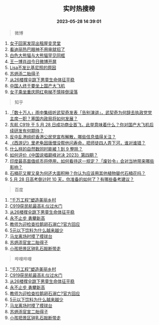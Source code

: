 <div align="center"><h2>实时热搜榜</h2><h4>2023-05-28 14:39:01</h4></div>

> 微博  

1. [女子回家发现出租屋变灵堂](https://s.weibo.com/weibo?q=%23%E5%A5%B3%E5%AD%90%E5%9B%9E%E5%AE%B6%E5%8F%91%E7%8E%B0%E5%87%BA%E7%A7%9F%E5%B1%8B%E5%8F%98%E7%81%B5%E5%A0%82%23&t=31&band_rank=1&Refer=top)<br />
2. [看迪丽热巴眼神不用审就招了](https://s.weibo.com/weibo?q=%23%E7%9C%8B%E8%BF%AA%E4%B8%BD%E7%83%AD%E5%B7%B4%E7%9C%BC%E7%A5%9E%E4%B8%8D%E7%94%A8%E5%AE%A1%E5%B0%B1%E6%8B%9B%E4%BA%86%23&t=31&band_rank=2&Refer=top)<br />
3. [白色大熊猫与大熊猫罕见同框](https://s.weibo.com/weibo?q=%23%E7%99%BD%E8%89%B2%E5%A4%A7%E7%86%8A%E7%8C%AB%E4%B8%8E%E5%A4%A7%E7%86%8A%E7%8C%AB%E7%BD%95%E8%A7%81%E5%90%8C%E6%A1%86%23&t=31&band_rank=3&Refer=top)<br />
4. [王一博肖战今日微博开屏](https://s.weibo.com/weibo?q=%23%E7%8E%8B%E4%B8%80%E5%8D%9A%E8%82%96%E6%88%98%E4%BB%8A%E6%97%A5%E5%BE%AE%E5%8D%9A%E5%BC%80%E5%B1%8F%23&t=31&band_rank=4&Refer=top)<br />
5. [Lisa不发比基尼照的原因](https://s.weibo.com/weibo?q=%23Lisa%E4%B8%8D%E5%8F%91%E6%AF%94%E5%9F%BA%E5%B0%BC%E7%85%A7%E7%9A%84%E5%8E%9F%E5%9B%A0%23&t=31&band_rank=5&Refer=top)<br />
6. [苏炳添二胎得子](https://s.weibo.com/weibo?q=%23%E8%8B%8F%E7%82%B3%E6%B7%BB%E4%BA%8C%E8%83%8E%E5%BE%97%E5%AD%90%23&t=31&band_rank=6&Refer=top)<br />
7. [从26楼撑伞跳下男童生命体征平稳](https://s.weibo.com/weibo?q=%23%E4%BB%8E26%E6%A5%BC%E6%92%91%E4%BC%9E%E8%B7%B3%E4%B8%8B%E7%94%B7%E7%AB%A5%E7%94%9F%E5%91%BD%E4%BD%93%E5%BE%81%E5%B9%B3%E7%A8%B3%23&t=31&band_rank=7&Refer=top)<br />
8. [中国人终于要坐上国产大飞机](https://s.weibo.com/weibo?q=%23%E4%B8%AD%E5%9B%BD%E4%BA%BA%E7%BB%88%E4%BA%8E%E8%A6%81%E5%9D%90%E4%B8%8A%E5%9B%BD%E4%BA%A7%E5%A4%A7%E9%A3%9E%E6%9C%BA%23&t=31&band_rank=8&Refer=top)<br />
9. [女子乘坐重庆网红电梯不慎摔倒滚落](https://s.weibo.com/weibo?q=%23%E5%A5%B3%E5%AD%90%E4%B9%98%E5%9D%90%E9%87%8D%E5%BA%86%E7%BD%91%E7%BA%A2%E7%94%B5%E6%A2%AF%E4%B8%8D%E6%85%8E%E6%91%94%E5%80%92%E6%BB%9A%E8%90%BD%23&t=31&band_rank=9&Refer=top)<br />

> 知乎  

1. [「数十万人」雨中集结听武契奇发表「告别演讲」，武契奇为何辞去执政党党主席一职？塞国内政局将如何发展？](https://www.zhihu.com/question/603283312)<br />
2. [东航 C919 于 5 月 28 日成功商业首飞，此举意味着什么？你对国产大飞机后续研发有何期待？](https://www.zhihu.com/question/603336072)<br />
3. [反中乱港组织香港公民党宣布解散，哪些信息值得关注？](https://www.zhihu.com/question/603330804)<br />
4. [《西游记》里老龟因唐僧没帮他问寿命，把师徒四人弄下河，谁对谁错？](https://www.zhihu.com/question/602287339)<br />
5. [什么样的自然数同时能被 1 到 9 整除？](https://www.zhihu.com/question/602168996)<br />
6. [如何评价《中国说唱巅峰对决 2023》第四期？](https://www.zhihu.com/question/603332646)<br />
7. [印度最高面值纸币将停用，如何看待这一规定？「废钞令」会对当地带来哪些影响？](https://www.zhihu.com/question/603453473)<br />
8. [石楠花又腥又臭为何还大面积种？你认为应该用其他植物替代石楠花吗？](https://www.zhihu.com/question/594892492)<br />
9. [5 月 28 日高考倒计时 10 天，你准备的如何了？有哪些备考建议？](https://www.zhihu.com/question/603316992)<br />

> 百度  

1. [“千万工程”塑造美丽乡村](https://www.baidu.com/s?wd=%E2%80%9C%E5%8D%83%E4%B8%87%E5%B7%A5%E7%A8%8B%E2%80%9D%E5%A1%91%E9%80%A0%E7%BE%8E%E4%B8%BD%E4%B9%A1%E6%9D%91&sa=fyb_news&rsv_dl=fyb_news)<br />
2. [C919获民航最高礼仪过水门](https://www.baidu.com/s?wd=C919%E8%8E%B7%E6%B0%91%E8%88%AA%E6%9C%80%E9%AB%98%E7%A4%BC%E4%BB%AA%E8%BF%87%E6%B0%B4%E9%97%A8&sa=fyb_news&rsv_dl=fyb_news)<br />
3. [从26楼撑伞跳下男童生命体征平稳](https://www.baidu.com/s?wd=%E4%BB%8E26%E6%A5%BC%E6%92%91%E4%BC%9E%E8%B7%B3%E4%B8%8B%E7%94%B7%E7%AB%A5%E7%94%9F%E5%91%BD%E4%BD%93%E5%BE%81%E5%B9%B3%E7%A8%B3&sa=fyb_news&rsv_dl=fyb_news)<br />
4. [永不止步 勇攀新高](https://www.baidu.com/s?wd=%E6%B0%B8%E4%B8%8D%E6%AD%A2%E6%AD%A5+%E5%8B%87%E6%94%80%E6%96%B0%E9%AB%98&sa=fyb_news&rsv_dl=fyb_news)<br />
5. [教师为迎检查捡鹅卵石溺亡?官方回应](https://www.baidu.com/s?wd=%E6%95%99%E5%B8%88%E4%B8%BA%E8%BF%8E%E6%A3%80%E6%9F%A5%E6%8D%A1%E9%B9%85%E5%8D%B5%E7%9F%B3%E6%BA%BA%E4%BA%A1%3F%E5%AE%98%E6%96%B9%E5%9B%9E%E5%BA%94&sa=fyb_news&rsv_dl=fyb_news)<br />
6. [5元以下饮料为什么越来越少](https://www.baidu.com/s?wd=5%E5%85%83%E4%BB%A5%E4%B8%8B%E9%A5%AE%E6%96%99%E4%B8%BA%E4%BB%80%E4%B9%88%E8%B6%8A%E6%9D%A5%E8%B6%8A%E5%B0%91&sa=fyb_news&rsv_dl=fyb_news)<br />
7. [马龙离场时摸了摸球台](https://www.baidu.com/s?wd=%E9%A9%AC%E9%BE%99%E7%A6%BB%E5%9C%BA%E6%97%B6%E6%91%B8%E4%BA%86%E6%91%B8%E7%90%83%E5%8F%B0&sa=fyb_news&rsv_dl=fyb_news)<br />
8. [苏炳添官宣二胎得子](https://www.baidu.com/s?wd=%E8%8B%8F%E7%82%B3%E6%B7%BB%E5%AE%98%E5%AE%A3%E4%BA%8C%E8%83%8E%E5%BE%97%E5%AD%90&sa=fyb_news&rsv_dl=fyb_news)<br />
9. [小孩把景区钟乳石敲断带走](https://www.baidu.com/s?wd=%E5%B0%8F%E5%AD%A9%E6%8A%8A%E6%99%AF%E5%8C%BA%E9%92%9F%E4%B9%B3%E7%9F%B3%E6%95%B2%E6%96%AD%E5%B8%A6%E8%B5%B0&sa=fyb_news&rsv_dl=fyb_news)<br />

> 哔哩哔哩  

1. [“千万工程”塑造美丽乡村](https://www.baidu.com/s?wd=%E2%80%9C%E5%8D%83%E4%B8%87%E5%B7%A5%E7%A8%8B%E2%80%9D%E5%A1%91%E9%80%A0%E7%BE%8E%E4%B8%BD%E4%B9%A1%E6%9D%91&sa=fyb_news&rsv_dl=fyb_news)<br />
2. [C919获民航最高礼仪过水门](https://www.baidu.com/s?wd=C919%E8%8E%B7%E6%B0%91%E8%88%AA%E6%9C%80%E9%AB%98%E7%A4%BC%E4%BB%AA%E8%BF%87%E6%B0%B4%E9%97%A8&sa=fyb_news&rsv_dl=fyb_news)<br />
3. [从26楼撑伞跳下男童生命体征平稳](https://www.baidu.com/s?wd=%E4%BB%8E26%E6%A5%BC%E6%92%91%E4%BC%9E%E8%B7%B3%E4%B8%8B%E7%94%B7%E7%AB%A5%E7%94%9F%E5%91%BD%E4%BD%93%E5%BE%81%E5%B9%B3%E7%A8%B3&sa=fyb_news&rsv_dl=fyb_news)<br />
4. [永不止步 勇攀新高](https://www.baidu.com/s?wd=%E6%B0%B8%E4%B8%8D%E6%AD%A2%E6%AD%A5+%E5%8B%87%E6%94%80%E6%96%B0%E9%AB%98&sa=fyb_news&rsv_dl=fyb_news)<br />
5. [教师为迎检查捡鹅卵石溺亡?官方回应](https://www.baidu.com/s?wd=%E6%95%99%E5%B8%88%E4%B8%BA%E8%BF%8E%E6%A3%80%E6%9F%A5%E6%8D%A1%E9%B9%85%E5%8D%B5%E7%9F%B3%E6%BA%BA%E4%BA%A1%3F%E5%AE%98%E6%96%B9%E5%9B%9E%E5%BA%94&sa=fyb_news&rsv_dl=fyb_news)<br />
6. [5元以下饮料为什么越来越少](https://www.baidu.com/s?wd=5%E5%85%83%E4%BB%A5%E4%B8%8B%E9%A5%AE%E6%96%99%E4%B8%BA%E4%BB%80%E4%B9%88%E8%B6%8A%E6%9D%A5%E8%B6%8A%E5%B0%91&sa=fyb_news&rsv_dl=fyb_news)<br />
7. [马龙离场时摸了摸球台](https://www.baidu.com/s?wd=%E9%A9%AC%E9%BE%99%E7%A6%BB%E5%9C%BA%E6%97%B6%E6%91%B8%E4%BA%86%E6%91%B8%E7%90%83%E5%8F%B0&sa=fyb_news&rsv_dl=fyb_news)<br />
8. [苏炳添官宣二胎得子](https://www.baidu.com/s?wd=%E8%8B%8F%E7%82%B3%E6%B7%BB%E5%AE%98%E5%AE%A3%E4%BA%8C%E8%83%8E%E5%BE%97%E5%AD%90&sa=fyb_news&rsv_dl=fyb_news)<br />
9. [小孩把景区钟乳石敲断带走](https://www.baidu.com/s?wd=%E5%B0%8F%E5%AD%A9%E6%8A%8A%E6%99%AF%E5%8C%BA%E9%92%9F%E4%B9%B3%E7%9F%B3%E6%95%B2%E6%96%AD%E5%B8%A6%E8%B5%B0&sa=fyb_news&rsv_dl=fyb_news)<br />
